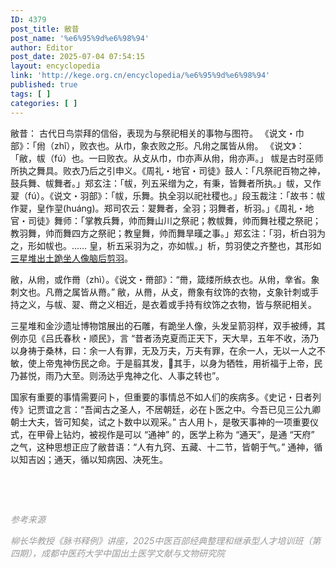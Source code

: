 ```yaml
---
ID: 4379
post_title: 敝昔
post_name: '%e6%95%9d%e6%98%94'
author: Editor
post_date: 2025-07-04 07:54:15
layout: encyclopedia
link: 'http://kege.org.cn/encyclopedia/%e6%95%9d%e6%98%94'
published: true
tags: [ ]
categories: [ ]
---
```

敝昔：
古代日鸟崇拜的信俗，表现为与祭祀相关的事物与图符。
《说文・巾部》：「㡀（zhǐ），败衣也。从巾，象衣败之形。凡㡀之属皆从㡀。
《说文》：「敝，帗（fú）也。一曰败衣。从攴从巾，巾亦声从㡀，㡀亦声。」
帗是古时巫师所执之舞具。败衣乃后之引申义。《周礼・地官・司徒》鼓人：「凡祭祀百物之神，鼓兵舞、帗舞者。」郑玄注：「帗，列五采缯为之，有秉，皆舞者所执。」帗，又作翇（fú）。《说文・羽部》：「帗，乐舞。执全羽以祀社稷也。」段玉裁注：「故书：帗作翇，皇作䍿(huáng)。郑司农云：翇舞者，全羽；羽舞者，析羽。」《周礼・地官・司徒》舞师：「掌教兵舞，帅而舞山川之祭祀；教帗舞，帅而舞社稷之祭祀；教羽舞，帅而舞四方之祭祀；教皇舞，帅而舞旱暵之事。」郑玄注：「羽，析白羽为之，形如帗也。…… 皇，析五采羽为之，亦如帗。」析，剪羽使之齐整也，其形如<a href="https://github.com/tomxiongs/kegeorgcn/blob/master/pictures/%E4%B8%89%E6%98%9F%E5%A0%86%E5%87%BA%E5%9C%9F%E8%B7%AA%E5%9D%90%E4%BA%BA%E5%83%8F%E8%84%91%E5%90%8E%E5%89%AA%E7%BE%BD.PNG">三星堆出土跪坐人像脑后剪羽</a>。

敝，从㡀，或作黹（zhì）。《说文・黹部》：“黹，箴缕所紩衣也。从㡀，丵省。象刺文也。凡黹之属皆从黹。” 敝，从黹，从攴，黹象有纹饰的衣物，攴象针刺或手持之义，与帗、翇、黹之义相近，是衣着或手持有纹饰之衣物，皆与祭祀相关。

三星堆和金沙遗址博物馆展出的石雕，有跪坐人像，头发呈箭羽样，双手被缚，其例亦见《吕氏春秋・顺民》，言 “昔者汤克夏而正天下，天大旱，五年不收，汤乃以身祷于桑林，曰：余一人有罪，无及万夫，万夫有罪，在余一人，无以一人之不敏，使上帝鬼神伤民之命。于是翦其发，𨟖其手，以身为牺牲，用祈福于上帝，民乃甚悦，雨乃大至。则汤达乎鬼神之化、人事之转也”。

国家有重要的事情需要问卜，但重要的事情总不如人们的疾病多。《史记・日者列传》记贾谊之言：“吾闻古之圣人，不居朝廷，必在卜医之中。今吾已见三公九卿朝士大夫，皆可知矣，试之卜数中以观采。” 古人用卜，是敬天事神的一项重要仪式，在甲骨上钻灼，被视作是可以 “通神” 的，医学上称为 “通天”，是通 “天府” 之气，这种思想正应了敝昔语：“人有九窍、五藏、十二节，皆朝于气。” 通神，循以知吉凶；通天，循以知病因、决死生。

&nbsp;

&nbsp;

<em><span style="color: #999999;">参考来源</span></em>

<em><span style="color: #999999;">柳长华教授《脉书释例》讲座，2025中医百部经典整理和继承型人才培训班（第四期），成都中医药大学中国出土医学文献与文物研究院</span></em>

&nbsp;